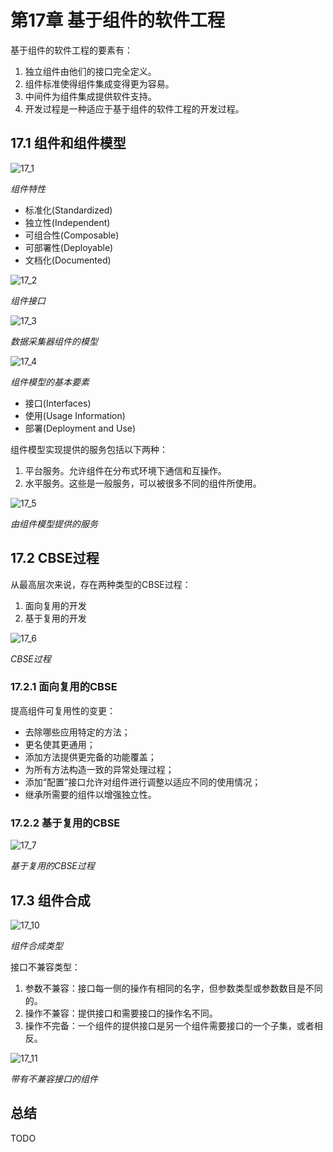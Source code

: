 # 第17章 基于组件的软件工程



基于组件的软件工程的要素有：

1. 独立组件由他们的接口完全定义。
2. 组件标准使得组件集成变得更为容易。
3. 中间件为组件集成提供软件支持。
4. 开发过程是一种适应于基于组件的软件工程的开发过程。

## 17.1 组件和组件模型

![17_1](res/17_1.png)

*组件特性*

- 标准化(Standardized)
- 独立性(Independent)
- 可组合性(Composable)
- 可部署性(Deployable)
- 文档化(Documented)

![17_2](res/17_2.png)

*组件接口*

![17_3](res/17_3.png)

*数据采集器组件的模型*

![17_4](res/17_4.png)

*组件模型的基本要素*

- 接口(Interfaces)
- 使用(Usage Information)
- 部署(Deployment and Use)

组件模型实现提供的服务包括以下两种：

1. 平台服务。允许组件在分布式环境下通信和互操作。
2. 水平服务。这些是一般服务，可以被很多不同的组件所使用。

![17_5](res/17_5.png)

*由组件模型提供的服务*



## 17.2 CBSE过程

从最高层次来说，存在两种类型的CBSE过程：

1. 面向复用的开发
2. 基于复用的开发

![17_6](res/17_6.png)

*CBSE过程*

### 17.2.1 面向复用的CBSE

提高组件可复用性的变更：

- 去除哪些应用特定的方法；
- 更名使其更通用；
- 添加方法提供更完备的功能覆盖；
- 为所有方法构造一致的异常处理过程；
- 添加“配置”接口允许对组件进行调整以适应不同的使用情况；
- 继承所需要的组件以增强独立性。

### 17.2.2 基于复用的CBSE

![17_7](res/17_7.png)

*基于复用的CBSE过程*



## 17.3 组件合成

![17_10](res/17_10.png)

*组件合成类型*

接口不兼容类型：

1. 参数不兼容：接口每一侧的操作有相同的名字，但参数类型或参数数目是不同的。
2. 操作不兼容：提供接口和需要接口的操作名不同。
3. 操作不完备：一个组件的提供接口是另一个组件需要接口的一个子集，或者相反。

![17_11](res/17_11.png)

*带有不兼容接口的组件*



## 总结

TODO